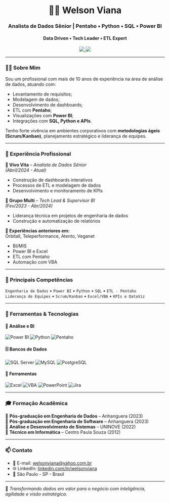 <h1 align="center">
  👨‍💻 Welson Viana
</h1>


<h3 align="center">
  Analista de Dados Sênior | Pentaho • Python • SQL • Power BI
</h3>
<h4 align="center">
  Data Driven • Tech Leader • ETL Expert
</h4>

<p align="center">
  <a href="https://www.linkedin.com/in/welsonviana/" target="_blank">
    <img src="https://img.shields.io/badge/LinkedIn-0077B5?style=for-the-badge&logo=linkedin&logoColor=white" />
  </a>
  <a href="mailto:welsonviana@gmail.com">
    <img src="https://img.shields.io/badge/E--mail-welsonviana%40gmail.com-blue?style=for-the-badge&logo=gmail&logoColor=white" />
  </a>
</p>


---

### 👨‍💼 Sobre Mim

Sou um profissional com mais de 10 anos de experiência na área de análise de dados, atuando com:
- Levantamento de requisitos;
- Modelagem de dados;
- Desenvolvimento de dashboards;
- ETL com **Pentaho**;
- Visualizações com **Power BI**;
- Integrações com **SQL, Python e APIs**.

Tenho forte vivência em ambientes corporativos com **metodologias ágeis (Scrum/Kanban)**, planejamento estratégico e liderança de equipes.

---

### 💼 Experiência Profissional

**📍 Vivo Vita** – *Analista de Dados Sênior*  
*(Abril/2024 - Atual)*  
- Construção de dashboards interativos  
- Processos de ETL e modelagem de dados  
- Desenvolvimento e monitoramento de KPIs  

**📍 Grupo Multi** – *Tech Lead & Supervisor BI*  
*(Fev/2023 - Abr/2024)*  
- Liderança técnica em projetos de engenharia de dados  
- Construção e automatização de relatórios  

**📍 Experiências anteriores em:**  
Orbitall, Teleperformance, Atento, Veganet  
- BI/MIS  
- Power BI e Excel  
- ETL com Pentaho  
- Automação com VBA

---

### 🎯 Principais Competências

`Engenharia de Dados` • `Power BI` • `Python` • `SQL` • `ETL - Pentaho`  
`Liderança de Equipes` • `Scrum/Kanban` • `Excel/VBA` • `KPIs e DataViz`

---

### 🔧 Ferramentas & Tecnologias

#### 🧠 Análise e BI  
![Power BI](https://img.shields.io/badge/-Power%20BI-F2C811?style=flat&logo=powerbi&logoColor=black)
![Python](https://img.shields.io/badge/-Python-3776AB?style=flat&logo=python&logoColor=white)
![Pentaho](https://img.shields.io/badge/-Pentaho-FF6600?style=flat)

#### 🗄️ Bancos de Dados  
![SQL Server](https://img.shields.io/badge/-SQL%20Server-CC2927?style=flat&logo=microsoftsqlserver&logoColor=white)
![MySQL](https://img.shields.io/badge/-MySQL-4479A1?style=flat&logo=mysql&logoColor=white)
![PostgreSQL](https://img.shields.io/badge/-PostgreSQL-336791?style=flat&logo=postgresql&logoColor=white)

#### 🧰 Ferramentas  
![Excel](https://img.shields.io/badge/-Excel-217346?style=flat&logo=microsoft-excel&logoColor=white)
![VBA](https://img.shields.io/badge/-VBA-BB92AC?style=flat)
![PowerPoint](https://img.shields.io/badge/-PowerPoint-B7472A?style=flat&logo=microsoft-powerpoint&logoColor=white)
![Jira](https://img.shields.io/badge/-Jira-0052CC?style=flat&logo=jira&logoColor=white)

---

### 🎓 Formação Acadêmica

📌 **Pós-graduação em Engenharia de Dados** – Anhanguera (2023)  
📌 **Pós-graduação em Engenharia de Software** – Anhanguera (2023)  
📌 **Análise e Desenvolvimento de Sistemas** – UNINOVE (2022)  
📌 **Técnico em Informática** – Centro Paula Souza (2012)

---

### 📫 Contato

- 📧 E-mail: [welsonviana@yahoo.com.br](mailto:welsonviana@gmail.com)  
- 🌐 LinkedIn: [linkedin.com/in/welsonviana](https://www.linkedin.com/in/welsonviana/)  
- 📍 São Paulo - SP - Brasil  

---

🧠 *Transformando dados em valor para o negócio com inteligência, agilidade e visão estratégica.*
